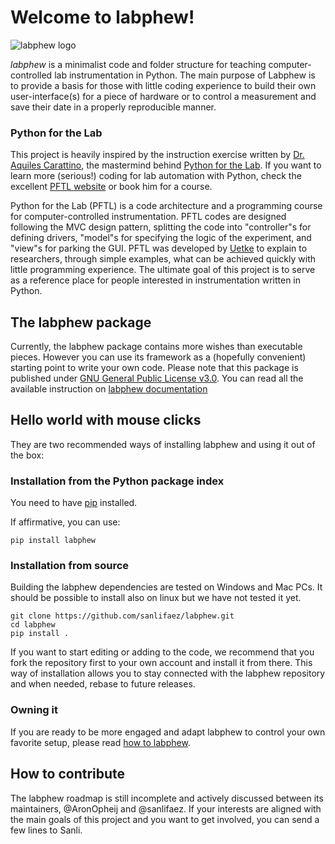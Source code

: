 
# Welcome to labphew!

![labphew logo](https://github.com/SanliFaez/labphew/blob/master/docs/source/_static/labphew_logo.png)

*labphew* is a minimalist code and folder structure for teaching computer-controlled lab instrumentation in Python. The main purpose of Labphew is to provide a basis for those with little coding experience to build their own user-interface(s) for a piece of hardware or to control a measurement and save their date in a properly reproducible manner.

### Python for the Lab

This project is heavily inspired by the instruction exercise written by [Dr. Aquiles Carattino](https://www.uetke.com), the mastermind behind [Python for the Lab](https://www.pythonforthelab.com/). If you want to learn more (serious!) coding for lab automation with Python, check the excellent [PFTL website](https://www.pythonforthelab.com/) or book him for a course.

Python for the Lab (PFTL) is a code architecture and a programming course for computer-controlled instrumentation. PFTL codes are designed following the MVC design pattern, splitting the code into "controller"s for defining drivers, "model"s for specifying the logic of the experiment, and "view"s for parking the GUI.
PFTL was developed by [Uetke](https://www.uetke.com) to explain to researchers, through simple examples, what can be achieved quickly with little programming experience. The ultimate goal of this project is to serve as a reference place for people interested in instrumentation written in Python.

## The labphew package

Currently, the labphew package contains more wishes than executable pieces. However you can use its framework as a (hopefully convenient) starting point to write your own code. Please note that this package is published under [GNU General Public License v3.0](https://choosealicense.com/licenses/gpl-3.0/). You can read all the available instruction on [labphew documentation](https://labphew.readthedocs.io/en/latest/)

## Hello world with mouse clicks

They are two recommended ways of installing labphew and using it out of the box:

### Installation from the Python package index

You need to have [pip](https://pypi.org/project/pip/) installed.

If affirmative, you can use:

    pip install labphew

### Installation from source

Building the labphew dependencies are tested on Windows and Mac PCs. It should be possible to install also on linux but we have not tested it yet.

    git clone https://github.com/sanlifaez/labphew.git
    cd labphew
    pip install .

If you want to start editing or adding to the code, we recommend that you fork the repository first to your own account and install it from there. This way of installation allows you to stay connected with the  labphew repository and when needed, rebase to future releases.

### Owning it

If you are ready to be more engaged and adapt labphew to control your own favorite setup, please read
[how to labphew]().

## How to contribute

The labphew roadmap is still incomplete and actively discussed between its maintainers, @AronOpheij and @sanlifaez. If your interests are aligned with the main goals of this project and you want to get involved, you can send a few lines to Sanli.

